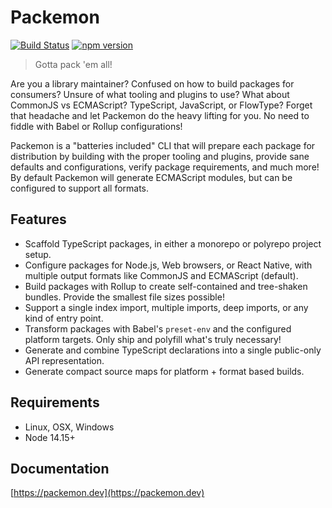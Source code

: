# Packemon

[![Build Status](https://github.com/milesj/packemon/workflows/Build/badge.svg)](https://github.com/milesj/packemon/actions?query=branch%3Amaster)
[![npm version](https://badge.fury.io/js/packemon.svg)](https://www.npmjs.com/package/packemon)

> Gotta pack 'em all!

Are you a library maintainer? Confused on how to build packages for consumers? Unsure of what
tooling and plugins to use? What about CommonJS vs ECMAScript? TypeScript, JavaScript, or FlowType?
Forget that headache and let Packemon do the heavy lifting for you. No need to fiddle with Babel or
Rollup configurations!

Packemon is a "batteries included" CLI that will prepare each package for distribution by building
with the proper tooling and plugins, provide sane defaults and configurations, verify package
requirements, and much more! By default Packemon will generate ECMAScript modules, but can be
configured to support all formats.

## Features

- Scaffold TypeScript packages, in either a monorepo or polyrepo project setup.
- Configure packages for Node.js, Web browsers, or React Native, with multiple output formats like
  CommonJS and ECMAScript (default).
- Build packages with Rollup to create self-contained and tree-shaken bundles. Provide the smallest
  file sizes possible!
- Support a single index import, multiple imports, deep imports, or any kind of entry point.
- Transform packages with Babel's `preset-env` and the configured platform targets. Only ship and
  polyfill what's truly necessary!
- Generate and combine TypeScript declarations into a single public-only API representation.
- Generate compact source maps for platform + format based builds.

## Requirements

- Linux, OSX, Windows
- Node 14.15+

## Documentation

[https://packemon.dev](https://packemon.dev)
